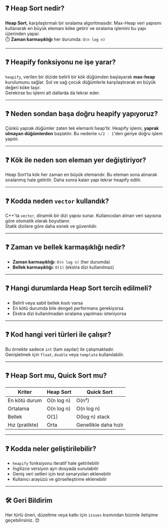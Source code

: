 ## ❓ Heap Sort nedir?
**Heap Sort**, karşılaştırmalı bir sıralama algoritmasıdır. Max-Heap veri yapısını kullanarak en büyük elemanı köke getirir ve sıralama işlemini bu yapı üzerinden yapar.  
⏱️ **Zaman karmaşıklığı** her durumda: `O(n log n)`

---

## ❓ Heapify fonksiyonu ne işe yarar?
`heapify`, verilen bir dizide belirli bir kök düğümden başlayarak **max-heap** kurulumunu sağlar. Sol ve sağ çocuk düğümlerle karşılaştırarak en büyük değeri köke taşır.  
Gerekirse bu işlemi alt dallarda da tekrar eder.

---

## ❓ Neden sondan başa doğru heapify yapıyoruz?
Çünkü yaprak düğümler zaten tek elemanlı heap’tir. Heapify işlemi, **yaprak olmayan düğümlerden** başlatılır. Bu nedenle `n/2 - 1`'den geriye doğru işlem yapılır.

---

## ❓ Kök ile neden son eleman yer değiştiriyor?
Heap Sort’ta kök her zaman en büyük elemandır. Bu eleman sona alınarak sıralanmış hale getirilir. Daha sonra kalan yapı tekrar heapify edilir.

---

## ❓ Kodda neden `vector` kullandık?
C++'ta `vector`, dinamik bir dizi yapısı sunar. Kullanıcıdan alınan veri sayısına göre otomatik olarak boyutlanır.  
Statik dizilere göre daha esnek ve güvenlidir.

---

## ❓ Zaman ve bellek karmaşıklığı nedir?
- **Zaman karmaşıklığı**: `O(n log n)` (her durumda)
- **Bellek karmaşıklığı**: `O(1)` (ekstra dizi kullanılmaz)

---

## ❓ Hangi durumlarda Heap Sort tercih edilmeli?
- Belirli veya sabit bellek kısıtı varsa
- En kötü durumda bile dengeli performans gerekiyorsa
- Ekstra dizi kullanılmadan sıralama yapılması isteniyorsa

---

## ❓ Kod hangi veri türleri ile çalışır?
Bu örnekte sadece `int` (tam sayılar) ile çalışmaktadır.  
Genişletmek için `float`, `double` veya `template` kullanılabilir.

---

## ❓ Heap Sort mu, Quick Sort mu?
| Kriter        | Heap Sort        | Quick Sort       |
|---------------|------------------|------------------|
| En kötü durum | O(n log n)       | O(n²)            |
| Ortalama      | O(n log n)       | O(n log n)       |
| Bellek        | O(1)             | O(log n) stack   |
| Hız (pratikte)| Orta             | Genellikle daha hızlı |

---

## ❓ Kodda neler geliştirilebilir?
- `heapify` fonksiyonu iteratif hale getirilebilir
- İngilizce versiyon ayrı dosyada sunulabilir
- Geniş veri setleri için test senaryoları eklenebilir
- Kullanıcı arayüzü ve görselleştirme eklenebilir

---

## 🛠 Geri Bildirim
Her türlü öneri, düzeltme veya katkı için `issues` kısmından bizimle iletişime geçebilirsiniz. 😊